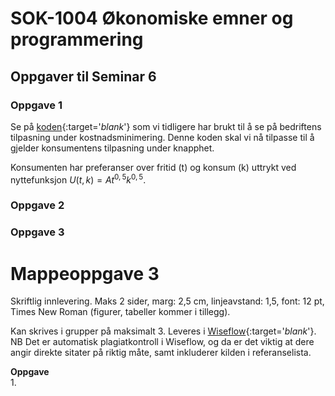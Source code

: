

# SOK-1004 Økonomiske emner og programmering

## Oppgaver til Seminar 6

### Oppgave 1

Se på [koden](sem6_oppg_1.md){:target='_blank_'} som vi tidligere har brukt til å se på bedriftens tilpasning under kostnadsminimering. Denne koden skal vi nå tilpasse til å gjelder konsumentens tilpasning under knapphet.

Konsumenten har preferanser over fritid (t) og konsum (k) uttrykt ved nyttefunksjon $U(t,k)=At^{0,5}k^{0,5}$.

### Oppgave 2



### Oppgave 3







# Mappeoppgave 3

Skriftlig innlevering. Maks 2 sider, marg: 2,5 cm, linjeavstand: 1,5, font: 12 pt, Times New Roman (figurer, tabeller kommer i tillegg).

Kan skrives i grupper på maksimalt 3. Leveres i [Wiseflow](https://europe.wiseflow.net/login/license/6){:target='_blank_'}. NB Det er automatisk plagiatkontroll i Wiseflow, og da er det viktig at dere angir direkte sitater på riktig måte, samt inkluderer kilden i referanselista.

**Oppgave**   
1. 
